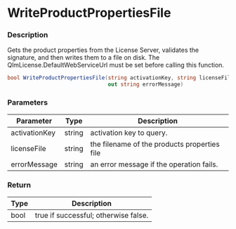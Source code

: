 # WriteProductPropertiesFile

### Description

Gets the product properties from the License Server, validates the signature, and then writes them to a file on disk. The QlmLicense.DefaultWebServiceUrl must be set before calling this function.

```csharp
bool WriteProductPropertiesFile(string activationKey, string licenseFile, 
                                out string errorMessage)
```

### Parameters

| Parameter     |  Type  | Description                                  |
| ------------- | :----: | -------------------------------------------- |
| activationKey | string | activation key to query.                     |
| licenseFile   | string | the filename of the products properties file |
| errorMessage  | string | an error message if the operation fails.     |

### Return

| Type | Description                          |
| ---- | ------------------------------------ |
| bool | true if successful; otherwise false. |
